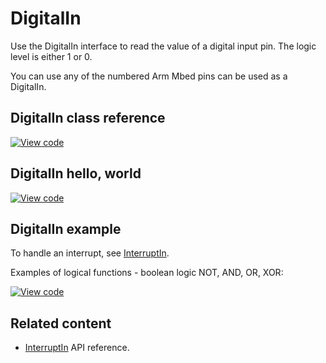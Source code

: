 # DigitalIn

Use the DigitalIn interface to read the value of a digital input pin. The logic level is either 1 or 0.

You can use any of the numbered Arm Mbed pins can be used as a DigitalIn.

## DigitalIn class reference

[![View code](https://www.mbed.com/embed/?type=library)](https://os.mbed.com/docs/mbed-os/v6.0-preview/mbed-os-api-doxy/classmbed_1_1_digital_in.html)

## DigitalIn hello, world

[![View code](https://www.mbed.com/embed/?url=https://github.com/ARMmbed/mbed-os-examples-docs_only/blob/master/APIs_Drivers/DigitalIn_ex_1/)](https://github.com/ARMmbed/mbed-os-examples-docs_only/blob/master/APIs_Drivers/DigitalIn_ex_1/main.cpp)

## DigitalIn example

To handle an interrupt, see [InterruptIn](interruptin.html).

Examples of logical functions - boolean logic NOT, AND, OR, XOR:

[![View code](https://www.mbed.com/embed/?url=https://github.com/ARMmbed/mbed-os-examples-docs_only/blob/master/APIs_Drivers/DigitalIn_ex_2/)](https://github.com/ARMmbed/mbed-os-examples-docs_only/blob/master/APIs_Drivers/DigitalIn_ex_2/main.cpp)

## Related content

- [InterruptIn](interruptin.html) API reference.
